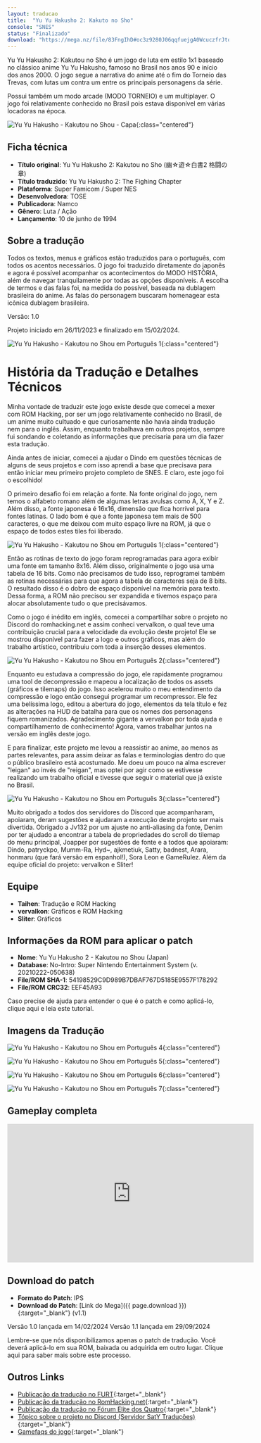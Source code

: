 ```yaml
---
layout: traducao
title:  "Yu Yu Hakusho 2: Kakuto no Sho"
console: "SNES"
status: "Finalizado"
download: "https://mega.nz/file/83FngIhD#oc3z9280J06qqfuejgA0WcuczfrJtoQv5MTX2eEWdmk"
---
```


Yu Yu Hakusho 2: Kakutou no Sho é um jogo de luta em estilo 1x1 baseado no clássico anime Yu Yu Hakusho, famoso no Brasil nos anos 90 e início dos anos 2000. O jogo segue a narrativa do anime até o fim do Torneio das Trevas, com lutas um contra um entre os principais personagens da série.

Possui também um modo arcade (MODO TORNEIO) e um multiplayer. O jogo foi relativamente conhecido no Brasil pois estava disponível em várias locadoras na época.

![Yu Yu Hakusho - Kakutou no Shou - Capa](/img/projeto_yyh2/yyh2_capa.jpeg){:class="centered"}

## Ficha técnica
- **Título original**: Yu Yu Hakusho 2: Kakutou no Sho (幽☆遊☆白書2 格闘の章)
- **Título traduzido**: Yu Yu Hakusho 2: The Fighing Chapter
- **Plataforma**: Super Famicom / Super NES
- **Desenvolvedora**: TOSE
- **Publicadora**: Namco
- **Gênero**: Luta / Ação
- **Lançamento**: 10 de junho de 1994

## Sobre a tradução

Todos os textos, menus e gráficos estão traduzidos para o português, com todos os acentos necessários. O jogo foi traduzido diretamente do japonês e agora é possível acompanhar os acontecimentos do MODO HISTÓRIA, além de navegar tranquilamente por todas as opções disponíveis. A escolha de termos e das falas foi, na medida do possível, baseada na dublagem brasileira do anime. As falas do personagem buscaram homenagear esta icônica dublagem brasileira.

Versão: 1.0

Projeto iniciado em 26/11/2023 e finalizado em 15/02/2024.

![Yu Yu Hakusho - Kakutou no Shou em Português 1](/img/projeto_yyh2/yyh2_jp_000_04_01.png){:class="centered"}

# História da Tradução e Detalhes Técnicos

Minha vontade de traduzir este jogo existe desde que comecei a mexer com ROM Hacking, por ser um jogo relativamente conhecido no Brasil, de um anime muito cultuado e que curiosamente não havia ainda tradução nem para o inglês. Assim, enquanto trabalhava em outros projetos, sempre fui sondando e coletando as informações que precisaria para um dia fazer esta tradução.

Ainda antes de iniciar, comecei a ajudar o Dindo em questões técnicas de alguns de seus projetos e com isso aprendi a base que precisava para então iniciar meu primeiro projeto completo de SNES. E claro, este jogo foi o escolhido!

O primeiro desafio foi em relação a fonte. Na fonte original do jogo, nem temos o alfabeto romano além de algumas letras avulsas como A, X, Y e Z. Além disso, a fonte japonesa é 16x16, dimensão que fica horrível para fontes latinas. O lado bom é que a fonte japonesa tem mais de 500 caracteres, o que me deixou com muito espaço livre na ROM, já que o espaço de todos estes tiles foi liberado.

![Yu Yu Hakusho - Kakutou no Shou em Português 1](/img/projeto_yyh2/yyh2_jp_000_04_02.png){:class="centered"}

Então as rotinas de texto do jogo foram reprogramadas para agora exibir uma fonte em tamanho 8x16. Além disso, originalmente o jogo usa uma tabela de 16 bits. Como não precisamos de tudo isso, reprogramei também as rotinas necessárias para que agora a tabela de caracteres seja de 8 bits. O resultado disso é o dobro de espaço disponível na memória para texto. Dessa forma, a ROM não precisou ser expandida e tivemos espaço para alocar absolutamente tudo o que precisávamos.

Como o jogo é inédito em inglês, comecei a compartilhar sobre o projeto no Discord do romhacking.net e assim conheci vervalkon, o qual teve uma contribuição crucial para a velocidade da evolução deste projeto! Ele se mostrou disponível para fazer a logo e outros gráficos, mas além do trabalho artístico, contribuiu com toda a inserção desses elementos.

![Yu Yu Hakusho - Kakutou no Shou em Português 2](/img/projeto_yyh2/yyh2_jp_000_04_07.png){:class="centered"}

Enquanto eu estudava a compressão do jogo, ele rapidamente programou uma tool de decompressão e mapeou a localização de todos os assets (gráficos e tilemaps) do jogo. Isso acelerou muito o meu entendimento da compressão e logo então consegui programar um recompressor. Ele fez uma belíssima logo, editou a abertura do jogo, elementos da tela título e fez as alterações na HUD de batalha para que os nomes dos personagens fiquem romanizados. Agradecimento gigante a vervalkon por toda ajuda e compartilhamento de conhecimento! Agora, vamos trabalhar juntos na versão em inglês deste jogo.

E para finalizar, este projeto me levou a reassistir ao anime, ao menos as partes relevantes, para assim deixar as falas e terminologias dentro do que o público brasileiro está acostumado. Me doeu um pouco na alma escrever "leigan" ao invés de "reigan", mas optei por agir como se estivesse realizando um trabalho oficial e tivesse que seguir o material que já existe no Brasil.

![Yu Yu Hakusho - Kakutou no Shou em Português 3](/img/projeto_yyh2/yyh2_jp_000_04_06.png){:class="centered"}

Muito obrigado a todos dos servidores do Discord que acompanharam, apoiaram, deram sugestões e ajudaram a execução deste projeto ser mais divertida. Obrigado a Jv132 por um ajuste no anti-aliasing da fonte, Denim por ter ajudado a encontrar a tabela de propriedades do scroll do tilemap do menu principal, Joapper por sugestões de fonte e a todos que apoiaram: Dindo, patryckpo, Mumm-Ra, Hyd~, ajkmetiuk, Satty, badnest, Arara, honmaru (que fará versão em espanhol!), Sora Leon e GameRulez. Além da equipe oficial do projeto: vervalkon e Sliter!

## Equipe

- **Taihen**: Tradução e ROM Hacking
- **vervalkon**: Gráficos e ROM Hacking
- **Sliter**: Gráficos

## Informações da ROM para aplicar o patch

- **Nome**: Yu Yu Hakusho 2 - Kakutou no Shou (Japan)
- **Database**: No-Intro: Super Nintendo Entertainment System (v. 20210222-050638)
- **File/ROM SHA-1**: 54198529C9D989B7DBAF767D5185E9557F178292
- **File/ROM CRC32**: EEF45A93

Caso precise de ajuda para entender o que é o patch e como aplicá-lo, clique aqui e leia este tutorial.

## Imagens da Tradução

![Yu Yu Hakusho - Kakutou no Shou em Português 4](/img/projeto_yyh2/yyh2_jp_000_04_03.png){:class="centered"}

![Yu Yu Hakusho - Kakutou no Shou em Português 5](/img/projeto_yyh2/yyh2_jp_000_04_04.png){:class="centered"}

![Yu Yu Hakusho - Kakutou no Shou em Português 6](/img/projeto_yyh2/yyh2_jp_000_04_05.png){:class="centered"}

![Yu Yu Hakusho - Kakutou no Shou em Português 7](/img/projeto_yyh2/yyh2_jp_000_04_08.png){:class="centered"}

## Gameplay completa

<center><iframe src="https://www.youtube.com/embed/xhd3RX5aksQ?si=ppoE0gZR4j2loJD0" width="560" height="315" frameborder="0" class="centered" title="YouTube video player" allow="accelerometer; autoplay; clipboard-write; encrypted-media; gyroscope; picture-in-picture; web-share" allowfullscreen></iframe></center>

## Download do patch

- **Formato do Patch**: IPS
- **Download do Patch**: [Link do Mega]({{ page.download }}){:target="_blank"} (v1.1)

Versão 1.0 lançada em 14/02/2024
Versão 1.1 lançada em 29/09/2024

Lembre-se que nós disponibilizamos apenas o patch de tradução. Você deverá aplicá-lo em sua ROM, baixada ou adquirida em outro lugar. Clique aqui para saber mais sobre este processo.

## Outros Links

- [Publicação da tradução no FURT](https://www.romhacking.net.br/index.php?topic=2671.0){:target="_blank"}
- [Publicação da tradução no RomHacking.net](https://www.romhacking.net/translations/7223/){:target="_blank"}
- [Publicação da tradução no Fórum Elite dos Quatro](https://e4t.com.br/forum/viewtopic.php?t=53){:target="_blank"}
- [Tópico sobre o projeto no Discord (Servidor SatY Traduções)](https://discord.com/channels/890734572919222352/1178346010876071997){:target="_blank"}
- [Gamefaqs do jogo](https://gamefaqs.gamespot.com/snes/564285-yuu-yuu-hakusho-2-kakutou-no-sho){:target="_blank"}
